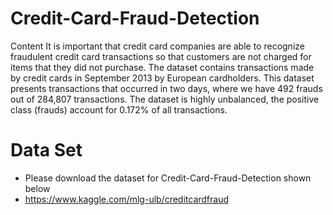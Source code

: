 # Credit-Card-Fraud-Detection
Content It is important that credit card companies are able to recognize fraudulent credit card transactions so that customers are not charged for items that they did not purchase. The dataset contains transactions made by credit cards in September 2013 by European cardholders. This dataset presents transactions that occurred in two days, where we have 492 frauds out of 284,807 transactions. The dataset is highly unbalanced, the positive class (frauds) account for 0.172% of all transactions.
# Data Set
- Please download the dataset for Credit-Card-Fraud-Detection shown below
- https://www.kaggle.com/mlg-ulb/creditcardfraud

